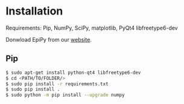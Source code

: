 # Installation

Requirements: Pip, NumPy, SciPy, matplotlib, PyQt4 libfreetype6-dev

Donwload EpiPy from our [website](http://ckaus.github.io/EpiPy/).

## Pip

```bash
$ sudo apt-get install python-qt4 libfreetype6-dev
$ cd <PATH/TO/FOLDER/>
$ sudo pip install -r requirements.txt
$ sudo pip install .
$ sudo python -m pip install --upgrade numpy
```
